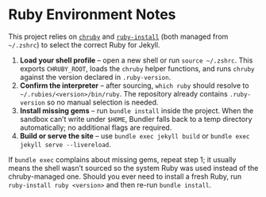 # Ruby Environment Notes

This project relies on [`chruby`](https://github.com/postmodern/chruby) and [`ruby-install`](https://github.com/postmodern/ruby-install) (both managed from `~/.zshrc`) to select the correct Ruby for Jekyll.

1. **Load your shell profile** – open a new shell or run `source ~/.zshrc`. This exports `CHRUBY_ROOT`, loads the `chruby` helper functions, and runs `chruby` against the version declared in `.ruby-version`.
2. **Confirm the interpreter** – after sourcing, `which ruby` should resolve to `~/.rubies/<version>/bin/ruby`. The repository already contains `.ruby-version` so no manual selection is needed.
3. **Install missing gems** – run `bundle install` inside the project. When the sandbox can’t write under `$HOME`, Bundler falls back to a temp directory automatically; no additional flags are required.
4. **Build or serve the site** – use `bundle exec jekyll build` or `bundle exec jekyll serve --livereload`.

If `bundle exec` complains about missing gems, repeat step 1; it usually means the shell wasn’t sourced so the system Ruby was used instead of the chruby-managed one. Should you ever need to install a fresh Ruby, run `ruby-install ruby <version>` and then re-run `bundle install`.
